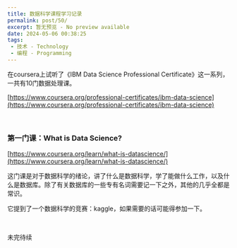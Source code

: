 ```yaml
---
title: 数据科学课程学习记录
permalink: post/50/
excerpt: 暂无预览 - No preview available
date: 2024-05-06 00:38:25
tags: 
 - 技术 - Technology
 - 编程 - Programming
---
```


在coursera上试听了《IBM Data Science Professional Certificate》这一系列，一共有10门数据处理课。

[https://www.coursera.org/professional-certificates/ibm-data-science](https://www.coursera.org/professional-certificates/ibm-data-science)

<p><br></p>

### 第一门课：What is Data Science? 

[https://www.coursera.org/learn/what-is-datascience/](https://www.coursera.org/learn/what-is-datascience/)

这门课是对于数据科学的绪论，讲了什么是数据科学，学了能做什么工作，以及什么是数据库。除了有关数据库的一些专有名词需要记一下之外，其他的几乎全都是常识。

它提到了一个数据科学的竞赛：kaggle，如果需要的话可能得参加一下。

<p><br></p>

未完待续